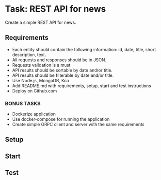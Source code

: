 # Task: REST API for news
Create a simple REST API for news. 

## Requirements
* Each entity should contain the following information: id, date, title, short description, text.
* All requests and responses should be in JSON.
* Requests validation is a must
* API results should be sortable by date and/or title.
* API results should be filterable by date and/or title.
* Use Node.js, MongoDB, Koa
* Add README.md with requirements, setup, start and test instructions
* Deploy on Github.com  

### BONUS TASKS
* Dockerize application
* Use docker-compose for running the application
* Create simple GRPC client and server with the same requirements

## Setup

## Start

## Test